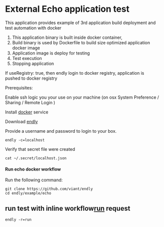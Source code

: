 # External Echo application test 

This application provides example of 3rd application build deployment and test automation with docker


1) This application binary is built inside docker container,
2) Build  binary is used by Dockerfile to build size optimized application docker image
3) Application image is deploy for testing
4) Test execution
5) Stopping application

If useRegistry: true, then endly login to docker registry, application is pushed to docker registry


Prerequisites:

Enable ssh logic you your use on your machine (on osx System Preference / Sharing / Remote Login )
 
Install [docker](https://docs.docker.com/engine/installation/) service

Download [endly](https://github.com/viant/endly/releases/)

Provide a username and password to login to your box.
```text
endly -c=localhost
```

Verify that secret file were created
```text
cat ~/.secret/localhost.json
```


#### Run echo docker workflow

Run the following command:

```text
git clone https://github.com/viant/endly
cd endly/example/echo
```

## run test with inline workflow[run](endly/run.yaml) request
```text
endly -r=run
```
